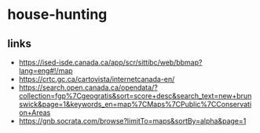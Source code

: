 # house-hunting

## links
* https://ised-isde.canada.ca/app/scr/sittibc/web/bbmap?lang=eng#!/map
* https://crtc.gc.ca/cartovista/internetcanada-en/
* https://search.open.canada.ca/opendata/?collection=fgp%7Cgeogratis&sort=score+desc&search_text=new+brunswick&page=1&keywords_en=map%7CMaps%7CPublic%7CConservation+Areas
* https://gnb.socrata.com/browse?limitTo=maps&sortBy=alpha&page=1
